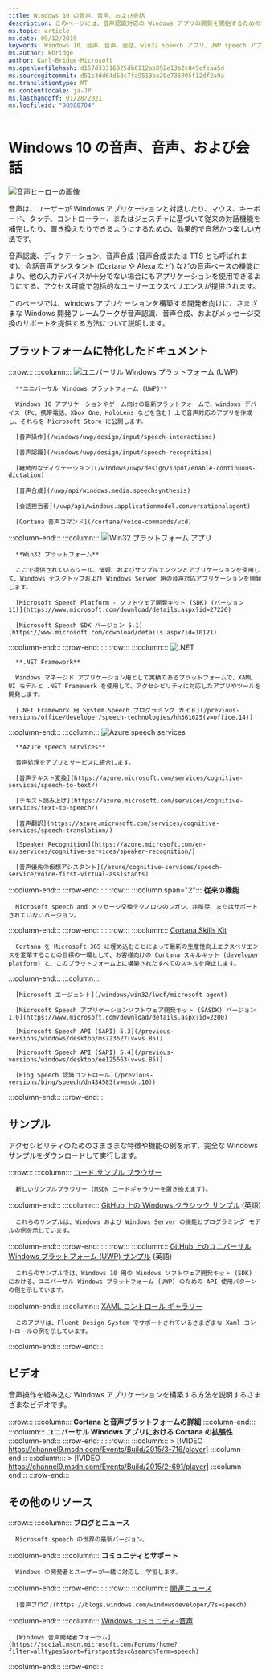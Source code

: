 ```yaml
---
title: Windows 10 の音声、音声、および会話
description: このページには、音声認識対応の Windows アプリの開発を開始するための情報が記載されています。
ms.topic: article
ms.date: 09/12/2019
keywords: Windows 10、音声、音声、会話、win32 speech アプリ、UWP speech アプリ、WPF speech apps、WinForms speech apps の音声
ms.author: kbridge
author: Karl-Bridge-Microsoft
ms.openlocfilehash: d157d33316925db6112ab892e13b2c849cfcaa5d
ms.sourcegitcommit: d51c3dd64d58c7fa9513ba20e736905f12df2a9a
ms.translationtype: MT
ms.contentlocale: ja-JP
ms.lasthandoff: 01/28/2021
ms.locfileid: "98988704"
---
```

# <a name="speech-voice-and-conversation-in-windows-10"></a>Windows 10 の音声、音声、および会話

![音声ヒーローの画像](images/hero-speech-composite-small.png)

音声は、ユーザーが Windows アプリケーションと対話したり、マウス、キーボード、タッチ、コントローラー、またはジェスチャに基づいて従来の対話機能を補完したり、置き換えたりできるようにするための、効果的で自然かつ楽しい方法です。

音声認識、ディクテーション、音声合成 (音声合成または TTS とも呼ばれます)、会話音声アシスタント (Cortana や Alexa など) などの音声ベースの機能により、他の入力デバイスが十分でない場合にもアプリケーションを使用できるようにする、アクセス可能で包括的なユーザーエクスペリエンスが提供されます。

このページでは、windows アプリケーションを構築する開発者向けに、さまざまな Windows 開発フレームワークが音声認識、音声合成、およびメッセージ交換のサポートを提供する方法について説明します。

## <a name="platform-specific-documentation"></a>プラットフォームに特化したドキュメント

:::row:::
   :::column:::
      ![ユニバーサル Windows プラットフォーム (UWP)](images/platform-uwp.png)

      **ユニバーサル Windows プラットフォーム (UWP)**

      Windows 10 アプリケーションやゲーム向けの最新プラットフォームで、windows デバイス (Pc、携帯電話、Xbox One、HoloLens などを含む) 上で音声対応のアプリを作成し、それらを Microsoft Store に公開します。

      [音声操作](/windows/uwp/design/input/speech-interactions)

      [音声認識](/windows/uwp/design/input/speech-recognition)

      [継続的なディクテーション](/windows/uwp/design/input/enable-continuous-dictation)

      [音声合成](/uwp/api/windows.media.speechsynthesis)

      [会話担当者](/uwp/api/windows.applicationmodel.conversationalagent)

      [Cortana 音声コマンド](/cortana/voice-commands/vcd)
   :::column-end:::
   :::column:::
      ![Win32 プラットフォーム アプリ](images/platform-win32.png)

      **Win32 プラットフォーム**

      ここで提供されているツール、情報、およびサンプルエンジンとアプリケーションを使用して、Windows デスクトップおよび Windows Server 用の音声対応アプリケーションを開発します。

      [Microsoft Speech Platform - ソフトウェア開発キット (SDK) (バージョン 11)](https://www.microsoft.com/download/details.aspx?id=27226)
      
      [Microsoft Speech SDK バージョン 5.1](https://www.microsoft.com/download/details.aspx?id=10121)
   :::column-end:::
:::row-end:::
:::row:::
   :::column:::
      ![.NET](images/platform-dotnet.png)

      **.NET Framework**

      Windows マネージド アプリケーション用として実績のあるプラットフォームで、XAML UI モデルと .NET Framework を使用して、アクセシビリティに対応したアプリやツールを開発します。

      [.NET Framework 用 System.Speech プログラミング ガイド](/previous-versions/office/developer/speech-technologies/hh361625(v=office.14))
   :::column-end:::
   :::column:::
      ![Azure speech services](images/platform-azure-speech.png)

      **Azure speech services**

      音声処理をアプリとサービスに統合します。

      [音声テキスト変換](https://azure.microsoft.com/services/cognitive-services/speech-to-text/)

      [テキスト読み上げ](https://azure.microsoft.com/services/cognitive-services/text-to-speech/)
      
      [音声翻訳](https://azure.microsoft.com/services/cognitive-services/speech-translation/)

      [Speaker Recognition](https://azure.microsoft.com/en-us/services/cognitive-services/speaker-recognition/)

      [音声優先の仮想アシスタント](/azure/cognitive-services/speech-service/voice-first-virtual-assistants)
   :::column-end:::
:::row-end:::
:::row:::
   :::column span="2":::
      **従来の機能**

      Microsoft speech and メッセージ交換テクノロジのレガシ、非推奨、またはサポートされていないバージョン。
   :::column-end:::
:::row-end:::
:::row:::
   :::column:::
      [Cortana Skills Kit](/cortana/skills/)

      Cortana を Microsoft 365 に埋め込むことによって最新の生産性向上エクスペリエンスを変革することの目標の一環として、お客様向けの Cortana スキルキット (developer platform) と、このプラットフォーム上に構築されたすべてのスキルを廃止します。
   :::column-end:::
   :::column:::

      [Microsoft エージェント](/windows/win32/lwef/microsoft-agent)

      [Microsoft Speech アプリケーションソフトウェア開発キット (SASDK) バージョン1.0](https://www.microsoft.com/download/details.aspx?id=2200)

      [Microsoft Speech API (SAPI) 5.3](/previous-versions/windows/desktop/ms723627(v=vs.85))

      [Microsoft Speech API (SAPI) 5.4](/previous-versions/windows/desktop/ee125663(v=vs.85))

      [Bing Speech 認識コントロール](/previous-versions/bing/speech/dn434583(v=msdn.10))
   :::column-end:::
:::row-end:::

## <a name="samples"></a>サンプル

アクセシビリティのためのさまざまな特徴や機能の例を示す、完全な Windows サンプルをダウンロードして実行します。

:::row:::
   :::column:::
      [コード サンプル ブラウザー](/samples/browse/?term=speech)

      新しいサンプルブラウザー (MSDN コードギャラリーを置き換えます)。
   :::column-end:::
   :::column:::
      [GitHub 上の Windows クラシック サンプル](https://github.com/microsoft/Windows-classic-samples/search?q=speech&unscoped_q=speech) (英語)

      これらのサンプルは、Windows および Windows Server の機能とプログラミング モデルの例を示しています。 
   :::column-end:::
:::row-end:::
:::row:::
   :::column:::
      [GitHub 上のユニバーサル Windows プラットフォーム (UWP) サンプル](https://github.com/microsoft/Windows-universal-samples/search?q=speech&unscoped_q=speech) (英語)

      これらのサンプルでは、Windows 10 用の Windows ソフトウェア開発キット (SDK) における、ユニバーサル Windows プラットフォーム (UWP) のための API 使用パターンの例を示しています。
   :::column-end:::
   :::column:::
      [XAML コントロール ギャラリー](https://github.com/microsoft/Xaml-Controls-Gallery)

      このアプリは、Fluent Design System でサポートされているさまざまな Xaml コントロールの例を示しています。
   :::column-end:::
:::row-end:::

## <a name="videos"></a>ビデオ

音声操作を組み込む Windows アプリケーションを構築する方法を説明するさまざまなビデオです。

:::row:::
   :::column:::
      **Cortana と音声プラットフォームの詳細**
   :::column-end:::
   :::column:::
      **ユニバーサル Windows アプリにおける Cortana の拡張性**
   :::column-end:::
:::row-end:::
:::row:::
   :::column:::
      > [!VIDEO https://channel9.msdn.com/Events/Build/2015/3-716/player]
   :::column-end:::
   :::column:::
      > [!VIDEO https://channel9.msdn.com/Events/Build/2015/2-691/player]
   :::column-end:::
:::row-end:::

## <a name="other-resources"></a>その他のリソース

:::row:::
   :::column:::
      **ブログとニュース**

      Microsoft speech の世界の最新バージョン。
   :::column-end:::
   :::column:::
      **コミュニティとサポート**

      Windows の開発者とユーザーが一緒に対応し、学習します。
   :::column-end:::
:::row-end:::
:::row:::
   :::column:::
      [関連ニュース](https://news.microsoft.com/?s=speech)

      [音声ブログ](https://blogs.windows.com/windowsdeveloper/?s=speech)
   :::column-end:::
   :::column:::
      [Windows コミュニティ-音声](https://community.windows.com/search?q=speech)

      [Windows 音声開発者フォーラム](https://social.msdn.microsoft.com/Forums/home?filter=alltypes&sort=firstpostdesc&searchTerm=speech)
   :::column-end:::
:::row-end:::